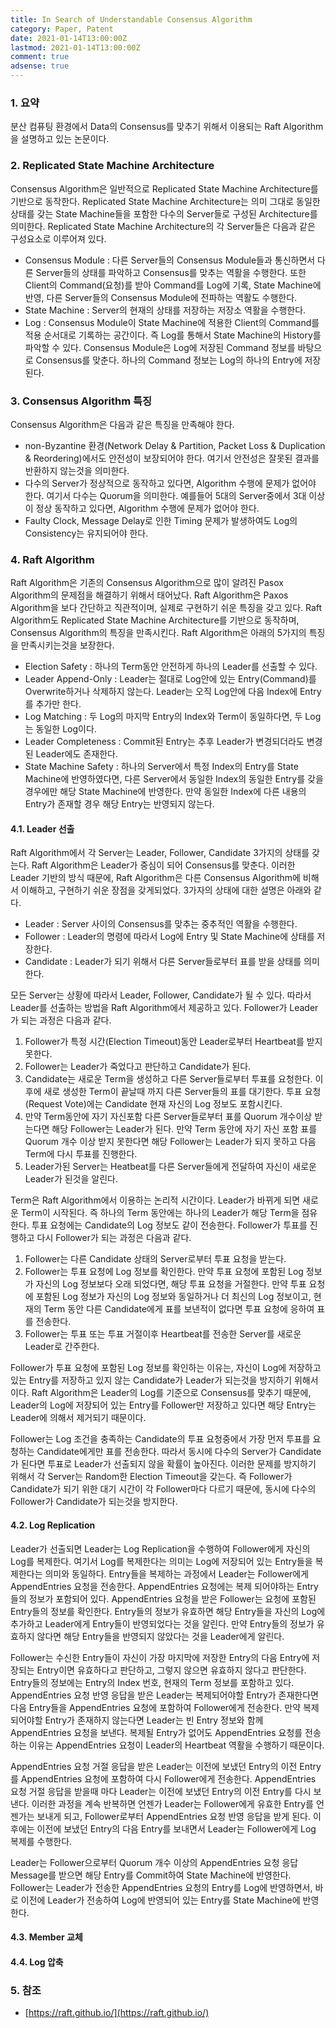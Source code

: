 ```yaml
---
title: In Search of Understandable Consensus Algorithm
category: Paper, Patent
date: 2021-01-14T13:00:00Z
lastmod: 2021-01-14T13:00:00Z
comment: true
adsense: true
---
```


### 1. 요약

분산 컴퓨팅 환경에서 Data의 Consensus를 맞추기 위해서 이용되는 Raft Algorithm을 설명하고 있는 논문이다.

### 2. Replicated State Machine Architecture

Consensus Algorithm은 일반적으로 Replicated State Machine Architecture를 기반으로 동작한다. Replicated State Machine Architecture는 의미 그대로 동일한 상태를 갖는 State Machine들을 포함한 다수의 Server들로 구성된 Architecture를 의미한다. Replicated State Machine Architecture의 각 Server들은 다음과 같은 구성요소로 이루어져 있다.

* Consensus Module : 다른 Server들의 Consensus Module들과 통신하면서 다른 Server들의 상태를 파악하고 Consensus를 맞추는 역활을 수행한다. 또한 Client의 Command(요청)를 받아 Command를 Log에 기록, State Machine에 반영, 다른 Server들의 Consensus Module에 전파하는 역활도 수행한다.
* State Machine : Server의 현재의 상태를 저장하는 저장소 역활을 수행한다.
* Log : Consensus Module이 State Machine에 적용한 Client의 Command를 적용 순서대로 기록하는 공간이다. 즉 Log를 통해서 State Machine의 History를 파악할 수 있다. Consensus Module은 Log에 저장된 Command 정보를 바탕으로 Consensus를 맞춘다. 하나의 Command 정보는 Log의 하나의 Entry에 저장된다.

### 3. Consensus Algorithm 특징

Consensus Algorithm은 다음과 같은 특징을 만족해야 한다.

* non-Byzantine 환경(Network Delay & Partition, Packet Loss & Duplication & Reordering)에서도 안전성이 보장되어야 한다. 여기서 안전성은 잘못된 결과를 반환하지 않는것을 의미한다.
* 다수의 Server가 정상적으로 동작하고 있다면, Algorithm 수행에 문제가 없어야 한다. 여기서 다수는 Quorum을 의미한다. 예를들어 5대의 Server중에서 3대 이상이 정상 동작하고 있다면, Algorithm 수행에 문제가 없어야 한다.
* Faulty Clock, Message Delay로 인한 Timing 문제가 발생하여도 Log의 Consistency는 유지되어야 한다.

### 4. Raft Algorithm

Raft Algorithm은 기존의 Consensus Algorithm으로 많이 알려진 Pasox Algorithm의 문제점을 해결하기 위해서 태어났다. Raft Algorithm은 Paxos Algorithm을 보다 간단하고 직관적이며, 실제로 구현하기 쉬운 특징을 갖고 있다. Raft Algorithm도 Replicated State Machine Architecture를 기반으로 동작하며, Consensus Algorithm의 특징을 만족시킨다. Raft Algorithm은 아래의 5가지의 특징을 만족시키는것을 보장한다.

* Election Safety : 하나의 Term동안 안전하게 하나의 Leader를 선출할 수 있다.
* Leader Append-Only : Leader는 절대로 Log안에 있는 Entry(Command)를 Overwrite하거나 삭제하지 않는다. Leader는 오직 Log안에 다음 Index에 Entry를 추가만 한다.
* Log Matching : 두 Log의 마지막 Entry의 Index와 Term이 동일하다면, 두 Log는 동일한 Log이다.
* Leader Completeness : Commit된 Entry는 추후 Leader가 변경되더라도 변경된 Leader에도 존재한다.
* State Machine Safety : 하나의 Server에서 특정 Index의 Entry를 State Machine에 반영하였다면, 다른 Server에서 동일한 Index의 동일한 Entry를 갖을 경우에만 해당 State Machine에 반영한다. 만약 동일한 Index에 다른 내용의 Entry가 존재할 경우 해당 Entry는 반영되지 않는다.

#### 4.1. Leader 선출

Raft Algorithm에서 각 Server는 Leader, Follower, Candidate 3가지의 상태를 갖는다. Raft Algorithm은 Leader가 중심이 되어 Consensus를 맞춘다. 이러한 Leader 기반의 방식 때문에, Raft Algorithm은 다른 Consensus Algorithm에 비해서 이해하고, 구현하기 쉬운 장점을 갖게되었다. 3가자의 상태에 대한 설명은 아래와 같다.

* Leader : Server 사이의 Consensus를 맞추는 중추적인 역활을 수행한다.
* Follower : Leader의 명령에 따라서 Log에 Entry 및 State Machine에 상태를 저장한다.
* Candidate : Leader가 되기 위해서 다른 Server들로부터 표를 받을 상태를 의미한다.

모든 Server는 상황에 따라서 Leader, Follower, Candidate가 될 수 있다. 따라서 Leader를 선출하는 방법을 Raft Algorithm에서 제공하고 있다. Follower가 Leader가 되는 과정은 다음과 같다.

1. Follower가 특정 시간(Election Timeout)동안 Leader로부터 Heartbeat를 받지 못한다.
1. Follower는 Leader가 죽었다고 판단하고 Candidate가 된다.
1. Candidate는 새로운 Term을 생성하고 다른 Server들로부터 투표를 요청한다. 이후에 새로 생성한 Term이 끝날때 까지 다른 Server들의 표를 대기한다. 투표 요청(Request Vote)에는 Candidate 현재 자신의 Log 정보도 포함시킨다.
1. 만약 Term동안에 자기 자신포함 다른 Server들로부터 표를 Quorum 개수이상 받는다면 해당 Follower는 Leader가 된다. 만약 Term 동안에 자기 자신 포함 표를 Quorum 개수 이상 받지 못한다면 해당 Follower는 Leader가 되지 못하고 다음 Term에 다시 투표를 진행한다.
1. Leader가된 Server는 Heatbeat를 다른 Server들에게 전달하여 자신이 새로운 Leader가 된것을 알린다.

Term은 Raft Algorithm에서 이용하는 논리적 시간이다. Leader가 바뀌게 되면 새로운 Term이 시작된다. 즉 하나의 Term 동안에는 하나의 Leader가 해당 Term을 점유한다. 투표 요청에는 Candidate의 Log 정보도 같이 전송한다. Follower가 투표를 진행하고 다시 Follower가 되는 과정은 다음과 같다.

1. Follower는 다른 Candidate 상태의 Server로부터 투표 요청을 받는다.
1. Follower는 투표 요청에 Log 정보를 확인한다. 만약 투표 요청에 포함된 Log 정보가 자신의 Log 정보보다 오래 되었다면, 해당 투표 요청을 거절한다. 만약 투표 요청에 포함된 Log 정보가 자신의 Log 정보와 동일하거나 더 최신의 Log 정보이고, 현재의 Term 동안 다른 Candidate에게 표를 보낸적이 없다면 투표 요청에 응하여 표를 전송한다.
1. Follower는 투표 또는 투표 거절이후 Heartbeat를 전송한 Server를 새로운 Leader로 간주한다.

Follower가 투표 요청에 포함된 Log 정보를 확인하는 이유는, 자신이 Log에 저장하고 있는 Entry를 저장하고 있지 않는 Candidate가 Leader가 되는것을 방지하기 위해서이다. Raft Algorithm은 Leader의 Log를 기준으로 Consensus를 맞추기 때문에, Leader의 Log에 저장되어 있는 Entry를 Follower만 저장하고 있다면 해당 Entry는 Leader에 의해서 제거되기 때문이다.

Follower는 Log 조건을 충족하는 Candidate의 투표 요청중에서 가장 먼저 투표를 요청하는 Candidate에게만 표를 전송한다. 따라서 동시에 다수의 Server가 Candidate가 된다면 투표로 Leader가 선출되지 않을 확률이 높아진다. 이러한 문제를 방지하기 위해서 각 Server는 Random한 Election Timeout을 갖는다. 즉 Follower가 Candidate가 되기 위한 대기 시간이 각 Follower마다 다르기 때문에, 동시에 다수의 Follower가 Candidate가 되는것을 방지한다.

#### 4.2. Log Replication

Leader가 선출되면 Leader는 Log Replication을 수행하여 Follower에게 자신의 Log를 복제한다. 여기서 Log를 복제한다는 의미는 Log에 저장되어 있는 Entry들을 복제한다는 의미와 동일하다. Entry들을 복제하는 과정에서 Leader는 Follower에게 AppendEntries 요청을 전송한다. AppendEntries 요청에는 복제 되어야하는 Entry들의 정보가 포함되어 있다. AppendEntries 요청을 받은 Follower는 요청에 포함된 Entry들의 정보를 확인한다. Entry들의 정보가 유효하면 해당 Entry들을 자신의 Log에 추가하고 Leader에게 Entry들이 반영되었다는 것을 알린다. 만약 Entry들의 정보가 유효하지 않다면 해당 Entry들을 반영되지 않았다는 것을 Leader에게 알린다.

Follower는 수신한 Entry들이 자신이 가장 마지막에 저장한 Entry의 다음 Entry에 저장되는 Entry이면 유효하다고 판단하고, 그렇지 않으면 유효하지 않다고 판단한다. Entry들의 정보에는 Entry의 Index 번호, 현재의 Term 정보를 포함하고 있다. AppendEntries 요청 반영 응답을 받은 Leader는 복제되어야할 Entry가 존재한다면 다음 Entry들을 AppendEntries 요청에 포함하여 Follower에게 전송한다. 만약 복제되어야할 Entry가 존재하지 않는다면 Leader는 빈 Entry 정보와 함께 AppendEntries 요청을 보낸다. 복제될 Entry가 없어도 AppendEntries 요청를 전송하는 이유는 AppendEntries 요청이 Leader의 Heartbeat 역활을 수행하기 때문이다.

AppendEntries 요청 거절 응답을 받은 Leader는 이전에 보냈던 Entry의 이전 Entry를 AppendEntries 요청에 포함하여 다시 Follower에게 전송한다. AppendEntries 요청 거절 응답을 받을때 마다 Leader는 이전에 보냈던 Entry의 이전 Entry를 다시 보낸다. 이러한 과정을 계속 반복하면 언젠가 Leader는 Follower에게 유효한 Entry를 언젠가는 보내게 되고, Follower로부터 AppendEntries 요청 반영 응답을 받게 된다. 이후에는 이전에 보냈던 Entry의 다음 Entry를 보내면서 Leader는 Follower에게 Log 복제를 수행한다.

Leader는 Follower으로부터 Quorum 개수 이상의 AppendEntries 요청 응답 Message를 받으면 해당 Entry를 Commit하여 State Machine에 반영한다. Follower는 Leader가 전송한 AppendEntries 요청의 Entry를 Log에 반영하면서, 바로 이전에 Leader가 전송하여 Log에 반영되어 있는 Entry를 State Machine에 반영한다.

#### 4.3. Member 교체

#### 4.4. Log 압축

### 5. 참조

* [https://raft.github.io/](https://raft.github.io/)